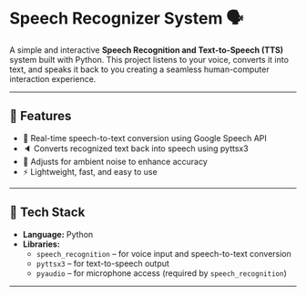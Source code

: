 # Speech Recognizer System 🗣️
A simple and interactive **Speech Recognition and Text-to-Speech (TTS)** system built with Python.   This project listens to your voice, converts it into text, and speaks it back to you creating a seamless human-computer interaction experience.


---

## 🚀 Features
- 🎤 Real-time speech-to-text conversion using Google Speech API  
- 🔈 Converts recognized text back into speech using pyttsx3  
- 🧠 Adjusts for ambient noise to enhance accuracy  
- ⚡ Lightweight, fast, and easy to use  

---

## 🧩 Tech Stack
- **Language:** Python  
- **Libraries:**  
  - `speech_recognition` – for voice input and speech-to-text conversion  
  - `pyttsx3` – for text-to-speech output  
  - `pyaudio` – for microphone access (required by `speech_recognition`)  

---


